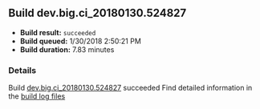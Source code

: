 ## Build dev.big.ci_20180130.524827
- **Build result:** `succeeded`
- **Build queued:** 1/30/2018 2:50:21 PM
- **Build duration:** 7.83 minutes
### Details
Build [dev.big.ci_20180130.524827](https://winappstudio.visualstudio.com/web/build.aspx?pcguid=a4ef43be-68ce-4195-a619-079b4d9834c2&builduri=vstfs%3a%2f%2f%2fBuild%2fBuild%2f24827) succeeded
Find detailed information in the [build log files](https://uwpctdiags.blob.core.windows.net/buildlogs/dev.big.ci_20180130.524827_logs.zip)

